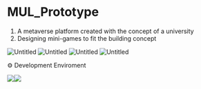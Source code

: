 # MUL_Prototype
1. A metaverse platform created with the concept of a university
2. Designing mini-games to fit the building concept

![Untitled](https://s3-us-west-2.amazonaws.com/secure.notion-static.com/02ac50b3-9c72-445a-918c-9c25b41c297d/Untitled.png)
![Untitled](https://s3-us-west-2.amazonaws.com/secure.notion-static.com/d0f9819c-c199-4ae6-b6d3-70636aefafdd/Untitled.png)
![Untitled](https://s3-us-west-2.amazonaws.com/secure.notion-static.com/1029d3d6-d145-49f9-ba71-9e0e44d61809/Untitled.png)
![Untitled](https://s3-us-west-2.amazonaws.com/secure.notion-static.com/f4e88b42-eb68-4c35-b342-d97448ae03d7/Untitled.png)



⚙️ Development Enviroment

<img src="https://img.shields.io/badge/C Sharp-239120?style=flat&logo=React&logoColor=white"/><img src="https://img.shields.io/badge/Unity-FFFFFF?style=flat&logo=React&logoColor=white"/>
